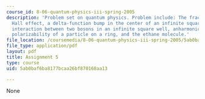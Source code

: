 ```yaml
---
course_id: 8-06-quantum-physics-iii-spring-2005
description: 'Problem set on quantum physics. Problem include: The fractional quantum
  Hall effect, a delta-function bump in the center of an infinite square well, a delta-function
  interaction between two bosons in an infinite square well, anharmonic oscillator,
  polarizability of a particle on a ring, and the ethane molecule.'
file_location: /coursemedia/8-06-quantum-physics-iii-spring-2005/5ab0baf6ba8177bcaa26bf870168aa13_ps5.pdf
file_type: application/pdf
layout: pdf
title: Assignment 5
type: course
uid: 5ab0baf6ba8177bcaa26bf870168aa13

---
```

None